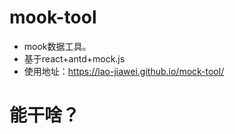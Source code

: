 # mook-tool

* mook数据工具。
* 基于react+antd+mock.js
* 使用地址：https://lao-jiawei.github.io/mock-tool/

# 能干啥？


